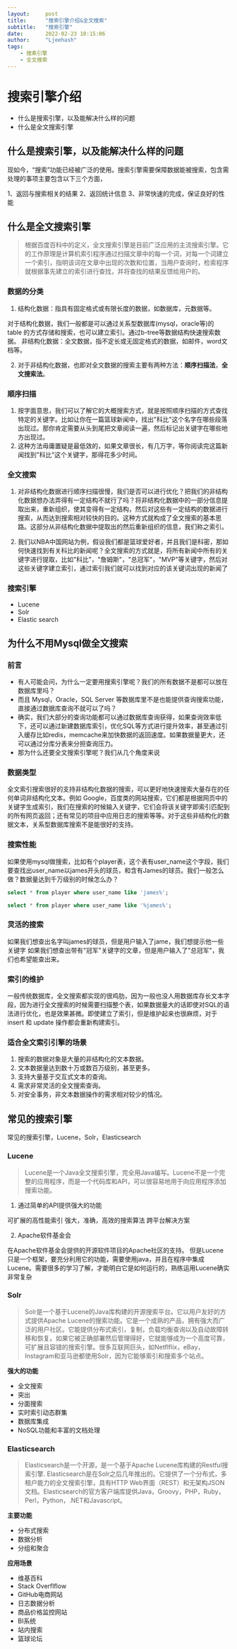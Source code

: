 ```yaml
---
layout:     post
title:      "搜索引擎介绍&全文搜索"
subtitle:   "搜索引擎"
date:       2022-02-23 10:15:06
author:     "Ljeehash"
tags:
    - 搜素引擎
    - 全文搜索
---
```


# 搜索引擎介绍

- 什么是搜索引擎，以及能解决什么样的问题
- 什么是全文搜索引擎



## 什么是搜索引擎，以及能解决什么样的问题

现如今，“搜索”功能已经被广泛的使用。搜索引擎需要保障数据能被搜索，包含需处理的事项主要包含以下三个方面，

1、返回与搜索相关的结果
2、返回统计信息
3、非常快速的完成，保证良好的性能


## 什么是全文搜索引擎

> 根据百度百科中的定义，全⽂搜索引擎是⽬前⼴泛应⽤的主流搜索引擎。它的⼯作原理是计算机索引程序通过扫描⽂章中的每⼀个词，对每⼀个词建⽴⼀个索引，指明该词在⽂章中出现的次数和位置，当⽤户查询时，检索程序就根据事先建⽴的索引进⾏查找，并将查找的结果反馈给⽤户的。

### 数据的分类

1. 结构化数据：指具有固定格式或有限⻓度的数据，如数据库，元数据等。

对于结构化数据，我们⼀般都是可以通过关系型数据库(mysql，oracle等)的 table 的⽅式存储和搜索，也可以建⽴索引。通过b-tree等数据结构快速搜索数据。
⾮结构化数据：全⽂数据，指不定⻓或⽆固定格式的数据，如邮件，word⽂档等。

2. 对于⾮结构化数据，也即对全⽂数据的搜索主要有两种⽅法：**顺序扫描法**，**全⽂搜索法**。




### 顺序扫描

1. 按字⾯意思，我们可以了解它的⼤概搜索⽅式，就是按照顺序扫描的⽅式查找特定的关键字。⽐如让你在⼀篇篮球新闻中，找出"科⽐"这个名字在哪些段落出现过。那你肯定需要从头到尾把⽂章阅读⼀遍，然后标记出关键字在哪些地⽅出现过。
2. 这种⽅法毋庸置疑是最低效的，如果⽂章很⻓，有⼏万字，等你阅读完这篇新闻找到"科⽐"这个关键字，那得花多少时间。

### 全⽂搜索

1. 对⾮结构化数据进⾏顺序扫描很慢，我们是否可以进⾏优化？把我们的⾮结构化数据想办法弄得有⼀定结构不就⾏了吗？将⾮结构化数据中的⼀部分信息提取出来，重新组织，使其变得有⼀定结构，然后对这些有⼀定结构的数据进⾏搜索，从⽽达到搜索相对较快的⽬的。这种⽅式就构成了全⽂搜索的基本思路。这部分从⾮结构化数据中提取出的然后重新组织的信息，我们称之索引。

2. 我们以NBA中国⽹站为例，假设我们都是篮球爱好者，并且我们是科密，那如何快速找到有关科⽐的新闻呢？全⽂搜索的⽅式就是，将所有新闻中所有的关键字进⾏提取，⽐如"科⽐"，"詹姆斯"，"总冠军"，"MVP"等关键字，然后对这些关键字建⽴索引，通过索引我们就可以找到对应的该关键词出现的新闻了


### 搜索引擎

- Lucene
- Solr
- Elastic search


## 为什么不⽤Mysql做全⽂搜索

### 前⾔

- 有⼈可能会问，为什么⼀定要⽤搜索引擎呢？我们的所有数据不是都可以放在数据库⾥吗？
- ⽽且 Mysql，Oracle，SQL Server 等数据库⾥不是也能提供查询搜索功能，直接通过数据库查询不就可以了吗？
- 确实，我们⼤部分的查询功能都可以通过数据库查询获得，如果查询效率低下，还可以通过新建数据库索引，优化SQL等⽅式进⾏提升效率，甚⾄通过引⼊缓存⽐如redis，memcache来加快数据的返回速度。如果数据量更⼤，还可以通过分库分表来分担查询压⼒。
- 那为什么还要全⽂搜索引擎呢？我们从⼏个⻆度来说

### 数据类型

全⽂索引搜索很好的⽀持⾮结构化数据的搜索，可以更好地快速搜索⼤量存在的任何单词⾮结构化⽂本。例如 Google，百度类的⽹站搜索，它们都是根据⽹⻚中的关键字⽣成索引，我们在搜索的时候输⼊关键字，它们会将该关键字即索引匹配到的所有⽹⻚返回；还有常⻅的项⽬中应⽤⽇志的搜索等等。对于这些⾮结构化的数据⽂本，关系型数据库搜索不是能很好的⽀持。

### 搜索性能

如果使⽤mysql做搜索，⽐如有个player表，这个表有user_name这个字段，我们要查找出user_name以james开头的球员，和含有James的球员。我们⼀般怎么做？数据量达到千万级别的时候怎么办？

```sql
select * from player where user_name like 'james%';

select * from player where user_name like '%james%';
```

### 灵活的搜索

如果我们想查出名字叫james的球员，但是⽤户输⼊了jame，我们想提示他⼀些关键字
如果我们想查出带有"冠军"关键字的⽂章，但是⽤户输⼊了"总冠军"，我们也希望能查出来。

### 索引的维护

⼀般传统数据库，全⽂搜索都实现的很鸡肋，因为⼀般也没⼈⽤数据库存⻓⽂本字段，因为进⾏全⽂搜索的时候需要扫描整个表，如果数据量⼤的话即使对SQL的语法进⾏优化，也是效果甚微。即使建⽴了索引，但是维护起来也很麻烦，对于 insert 和 update 操作都会重新构建索引。

### 适合全⽂索引引擎的场景

1. 搜索的数据对象是⼤量的⾮结构化的⽂本数据。
2. ⽂本数据量达到数⼗万或数百万级别，甚⾄更多。
3. ⽀持⼤量基于交互式⽂本的查询。
4. 需求⾮常灵活的全⽂搜索查询。
5. 对安全事务，⾮⽂本数据操作的需求相对较少的情况。


## 常见的搜索引擎

常⻅的搜索引擎，Lucene，Solr，Elasticsearch

### Lucene

> Lucene是⼀个Java全⽂搜索引擎，完全⽤Java编写。Lucene不是⼀个完整的应⽤程序，⽽是⼀个代码库和API，可以很容易地⽤于向应⽤程序添加搜索功能。

1. 通过简单的API提供强⼤的功能

可扩展的⾼性能索引
强⼤，准确，⾼效的搜索算法
跨平台解决⽅案

2. Apache软件基⾦会

在Apache软件基⾦会提供的开源软件项⽬的Apache社区的⽀持。
但是Lucene只是⼀个框架，要充分利⽤它的功能，需要使⽤java，并且在程序中集成Lucene。需要很多的学习了解，才能明⽩它是如何运⾏的，熟练运⽤Lucene确实⾮常复杂

### Solr

> Solr是⼀个基于Lucene的Java库构建的开源搜索平台。它以⽤户友好的⽅式提供Apache Lucene的搜索功能。它是⼀个成熟的产品，拥有强⼤⽽⼴泛的⽤户社区。它能提供分布式索引，复制，负载均衡查询以及⾃动故障转移和恢复。如果它被正确部署然后管理得好，它就能够成为⼀个⾼度可靠，可扩展且容错的搜索引擎。很多互联⽹巨头，如Netflflix，eBay，Instagram和亚⻢逊都使⽤Solr，因为它能够索引和搜索多个站点。

**强⼤的功能**

- 全⽂搜索
- 突出
- 分⾯搜索
- 实时索引动态群集
- 数据库集成
- NoSQL功能和丰富的⽂档处理

### Elasticsearch

> Elasticsearch是⼀个开源，是⼀个基于Apache Lucene库构建的Restful搜索引擎.
> Elasticsearch是在Solr之后⼏年推出的。它提供了⼀个分布式，多租户能⼒的全⽂搜索引擎，具有HTTP Web界⾯（REST）和⽆架构JSON⽂档。Elasticsearch的官⽅客户端库提供Java，Groovy，PHP，Ruby，Perl，Python，.NET和Javascript。

**主要功能**

- 分布式搜索
- 数据分析
- 分组和聚合

**应⽤场景**

- 维基百科
- Stack Overflflow
- GitHub电商⽹站
- ⽇志数据分析
- 商品价格监控⽹站
- BI系统
- 站内搜索
- 篮球论坛

